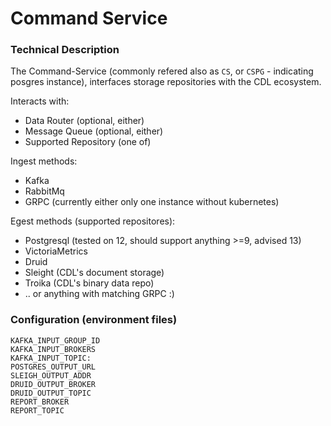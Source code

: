 # Command Service

### Technical Description

The Command-Service (commonly refered also as `CS`, or `CSPG` - indicating posgres instance), interfaces storage repositories with the CDL ecosystem.

Interacts with:
- Data Router (optional, either)
- Message Queue (optional, either)
- Supported Repository (one of)

Ingest methods:
- Kafka
- RabbitMq
- GRPC (currently either only one instance without kubernetes)

Egest methods (supported repositores):
- Postgresql (tested on 12, should support anything >=9, advised 13)
- VictoriaMetrics
- Druid
- Sleight (CDL's document storage)
- Troika (CDL's binary data repo)
- .. or anything with matching GRPC :)

### Configuration (environment files)

```
KAFKA_INPUT_GROUP_ID
KAFKA_INPUT_BROKERS
KAFKA_INPUT_TOPIC: 
POSTGRES_OUTPUT_URL
SLEIGH_OUTPUT_ADDR
DRUID_OUTPUT_BROKER
DRUID_OUTPUT_TOPIC
REPORT_BROKER
REPORT_TOPIC
```
